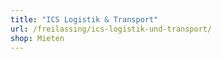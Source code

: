 ```yaml
---
title: "ICS Logistik & Transport"
url: /freilassing/ics-logistik-und-transport/
shop: Mieten
---
```

